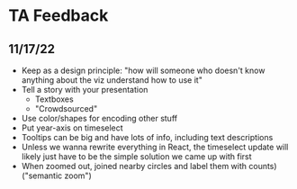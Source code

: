 # TA Feedback

## 11/17/22
- Keep as a design principle: "how will someone who doesn't know anything about the viz understand how to use it"
- Tell a story with your presentation
	- Textboxes
	- "Crowdsourced"
- Use color/shapes for encoding other stuff
- Put year-axis on timeselect
- Tooltips can be big and have lots of info, including text descriptions
- Unless we wanna rewrite everything in React, the timeselect update will likely just have to be the simple solution we came up with first
- When zoomed out, joined nearby circles and label them with counts) ("semantic zoom")

